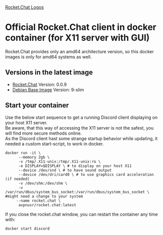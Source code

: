[Rocket.Chat Logos](https://rocket.chat/images/default/logo--dark.svg)

**Official Rocket.Chat client in docker container (for X11 server with GUI)**
===

Rocket.Chat provides only an amd64 architecture version, so this docker images is only for amd64 systems as well.   

Versions in the latest image
-----
- [Rocket.Chat](https://discordapp.com/ "Discord Homepage") Version: 0.0.9
- [Debian Base Image](https://hub.docker.com/_/debian "Debian Docker Repo") Version: 9-slim

Start your container
-----
Use the below start sequence to get a running Discord client displaying on your host X11 server.    
Be aware, that this way of accessing the X11 server is not the safest, you will find more secure methods online.   
As the Discord client hast some strange startup behavior while updating, it needed a custom start-script, to work in docker.    

```
docker run -it \
      --memory 2gb \
      -v /tmp/.X11-unix:/tmp/.X11-unix:ro \
      -e DISPLAY=$DISPLAY \ # to display on your host X11
      --device /dev/snd \ # to have sound output
      --device /dev/dri/card0 \ # to use graphics card acceleration (if needed)
      -v /dev/shm:/dev/shm \ 
      -v /var/run/dbus/system_bus_socket:/var/run/dbus/system_bus_socket \ #might need a change to your system
     --name rocket.chat \
      avpnusr/rocket.chat:latest
```
   
If you close the rocket.chat window, you can restart the container any time with:     
```
docker start discord
```
